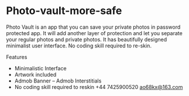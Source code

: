 # Photo-vault-more-safe

Photo Vault is an app that you can save your private photos in password protected app. It will add another layer of protection and let you separate your regular photos and private photos. It has beautifully designed minimalist user interface. No coding skill required to re-skin.

Features
- Minimalistic Interface
- Artwork included
- Admob Banner – Admob Interstitials
- No coding skill required to reskin +44 7425900520 ao68kx@163.com
